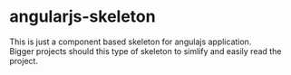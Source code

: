 # angularjs-skeleton
This is just a component based skeleton for angulajs application.  
Bigger projects should this type of skeleton to simlify and easily read the project.
